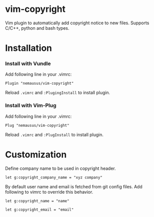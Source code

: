 # vim-copyright
Vim plugin to automatically add copyright notice to new files.
Supports C/C++, python and bash types.

# Installation
### Install with Vundle
Add following line in your .vimrc:

```Plugin "nemausus/vim-copyright"```

Reload ```.vimrc``` and ```:PlugingInstall``` to install plugin.

### Install with Vim-Plug
Add following line in your .vimrc:

```Plug "nemausus/vim-copyright"```

Reload ```.vimrc``` and ```:PlugInstall``` to install plugin.

# Customization
Define company name to be used in copyright header.

```let g:copyright_company_name = "xyz company"```

By default user name and email is fetched from git config files.
Add following to vimrc to override this behavior.

```let g:copyright_name = "name"```

```let g:copyright_email = "email"```
